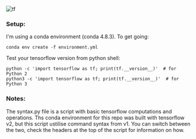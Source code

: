 ![tf](https://github-jackalack117.s3-ap-southeast-2.amazonaws.com/1_FxMUvjm1mlfKJhIC_cOJSw.png)

### Setup: 

I'm using a conda environment (conda 4.8.3).
To get going: 

```
conda env create -f environment.yml
```

Test your tensorflow version from python shell: 

```
python -c 'import tensorflow as tf; print(tf.__version__)'  # for Python 2
python3 -c 'import tensorflow as tf; print(tf.__version__)'  # for Python 3
```

### Notes: 

The syntax.py file is a script with basic tensorflow computations and operations. 
Ths conda environment for this repo was built with tensorflow v2, but this script ustilise command syntax from v1. 
You can switch between the two, check the headers at the top of the script for information on how. 